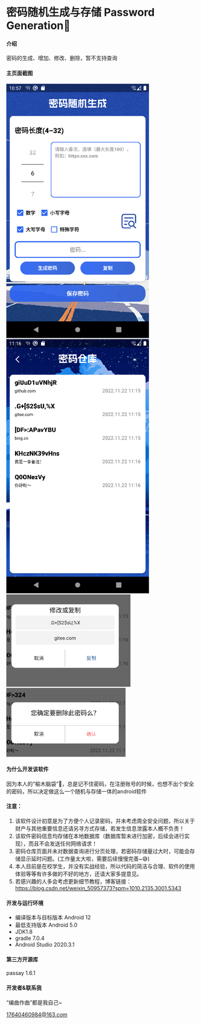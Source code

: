 # 密码随机生成与存储 Password Generation🔐

#### 介绍
密码的生成、增加、修改、删除，暂不支持查询

#### 主页面截图
![主页面](./screen_shot/main_page.png)
![密码仓库](./screen_shot/pwd_repository.png)
![修改或复制](./screen_shot/modified_or_copy.png)
![删除](./screen_shot/ask_delete.png)

#### 为什么开发该软件
因为本人的“榆木脑袋”🤔，总是记不住密码，在注册账号的时候，也想不出个安全的密码，所以决定做这么一个随机与存储一体的android软件

#### 注意：
1. 该软件设计初意是为了方便个人记录密码，并未考虑周全安全问题，所以关于财产与其他重要信息还请另寻方式存储，若发生信息泄露本人概不负责！
2. 该软件密码信息均存储在本地数据库（数据库暂未进行加密，后续会进行实现），而且不会发送任何网络请求！
3. 密码仓库页面并未对数据查询进行分页处理，若密码存储量过大时，可能会存储显示延时问题。(工作量太大啦，需要后续慢慢完善~😅)
4. 本人目前是在校学生，并没有实战经验，所以代码的简洁与合理、软件的使用体验等等有许多做的不好的地方，还请大家多提意见。
5. 若感兴趣的人多会考虑更新细节教程，博客链接：https://blog.csdn.net/weixin_50957373?spm=1010.2135.3001.5343

#### 开发与运行环境

- 编译版本与目标版本 Android 12
- 最低支持版本 Android 5.0
- JDK1.8
- gradle 7.0.4
- Android Studio 2020.3.1

#### 第三方开源库
passay 1.6.1 

#### 开发者&联系我
“编曲作曲”都是我自己~

17640460984@163.com
